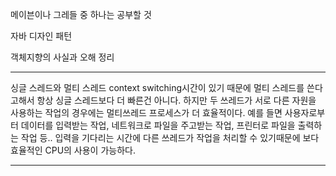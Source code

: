 
메이븐이나 그레들 중 하나는 공부할 것  

자바 디자인 패턴

객체지향의 사실과 오해 정리

----------------------------------
싱글 스레드와 멀티 스레드
context switching시간이 있기 때문에 멀티 스레드를 쓴다고해서 항상 싱글 스레드보다 더 빠른건 아니다. 
하지만 두 쓰레드가 서로 다른 자원을 사용하는 작업의 경우에는 멀티쓰레드 프로세스가 더 효율적이다. 예를 들면 사용자로부터 데이터를 입력받는 작업, 네트워크로 파일을 주고받는 작업, 프린터로 파일을 출력하는 작업 등.. 입력을 기다리는 시간에 다른 쓰레드가 작업을 처리할 수 있기때문에 보다 효율적인 CPU의 사용이 가능하다. 

----------------------------------
